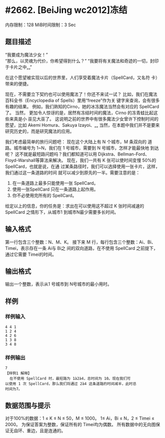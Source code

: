 # #2662. [BeiJing wc2012]冻结 

内存限制：128 MiB时间限制：3 Sec

## 题目描述

  &ldquo;我要成为魔法少女！&rdquo;   
  &ldquo;那么，以灵魂为代价，你希望得到什么？&rdquo; 
&ldquo;我要将有关魔法和奇迹的一切，封印于卡片之中&bdquo;&bdquo;&rdquo;   
   
  在这个愿望被实现以后的世界里，人们享受着魔法卡片（SpellCard，又名符
卡）带来的便捷。 
 
现在，不需要立下契约也可以使用魔法了！你还不来试一试？ 
  比如，我们在魔法百科全书（Encyclopedia  of  Spells）里用&ldquo;freeze&rdquo;作为关
键字来查询，会有很多有趣的结果。 
例如，我们熟知的Cirno，她的冰冻魔法当然会有对应的 SpellCard 了。 当然，
更加令人惊讶的是，居然有冻结时间的魔法，Cirno 的冻青蛙比起这些来真是小
巫见大巫了。 
这说明之前的世界中有很多魔法少女曾许下控制时间的愿望，比如 Akemi 
Homura、Sakuya Izayoi、&bdquo;&bdquo; 
当然，在本题中我们并不是要来研究历史的，而是研究魔法的应用。 
 
我们考虑最简单的旅行问题吧：  现在这个大陆上有 N 个城市，M 条双向的
道路。城市编号为 1~N，我们在 1 号城市，需要到 N 号城市，怎样才能最快地
到达呢？ 
  这不就是最短路问题吗？我们都知道可以用 Dijkstra、Bellman-Ford、
Floyd-Warshall等算法来解决。 
  现在，我们一共有 K 张可以使时间变慢 50%的 SpellCard，也就是说，在通
过某条路径时，我们可以选择使用一张卡片，这样，我们通过这一条道路的时间
就可以减少到原先的一半。需要注意的是： 
  1. 在一条道路上最多只能使用一张 SpellCard。 
  2. 使用一张SpellCard 只在一条道路上起作用。 
  3. 你不必使用完所有的 SpellCard。 
   
  给定以上的信息，你的任务是：求出在可以使用这不超过 K 张时间减速的
SpellCard 之情形下，从城市1 到城市N最少需要多长时间。 

## 输入格式


第一行包含三个整数：N、M、K。 
接下来 M 行，每行包含三个整数：Ai、Bi、Timei，表示存在一条 Ai与 Bi之
间的双向道路，在不使用 SpellCard 之前提下，通过它需要 Timei的时间。 

## 输出格式

输出一个整数，表示从1 号城市到 N号城市的最小用时。 

## 样例

### 样例输入

    
    4 4 1 
    1 2 4 
    4 2 6 
    1 3 8 
    3 4 8 
    
    

### 样例输出

    
    7 
    【样例1 解释】 
      在不使用 SpellCard 时，最短路为 1à2à4，总时间为 10。现在我们可
    以使用 1 次 SpellCard，那么我们将通过 2à4 这条道路的时间减半，此时总
    时间为7。 
    
    

## 数据范围与提示

对于100%的数据：1  &le;  K  &le;  N &le;  50，M  &le;  1000。 
  1&le;  Ai，Bi &le;  N，2 &le;  Timei  &le;  2000。 
为保证答案为整数，保证所有的 Timei均为偶数。 
所有数据中的无向图保证无自环、重边，且是连通的。   
 
